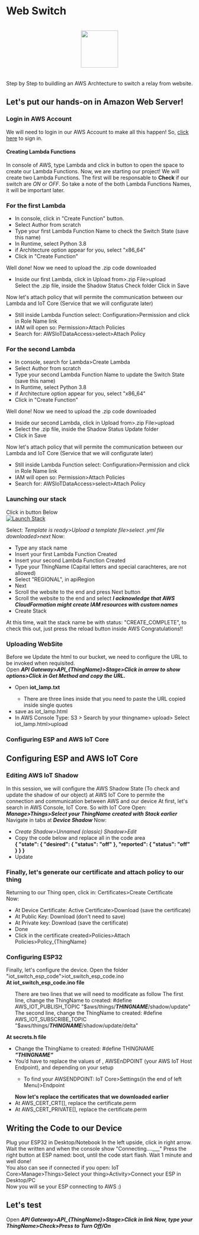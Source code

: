 # Web Switch
<div align="center">
  <br>
  <a href="https://signin.aws.amazon.com/signin?redirect_uri=https%3A%2F%2Faws.amazon.com%2Fmarketplace%2Fmanagement%2Fsignin%3Fstate%3DhashArgs%2523%26isauthcode%3Dtrue&client_id=arn%3Aaws%3Aiam%3A%3A015428540659%3Auser%2Faws-mp-seller-management-portal&forceMobileApp=0&code_challenge=aob9N8uqf0Ig-0kp2wj_HVSqGtE6HKHFv23ub_2Cqaw&code_challenge_method=SHA-256">
  <img height="100em" src="https://upload.wikimedia.org/wikipedia/commons/thumb/9/93/Amazon_Web_Services_Logo.svg/512px-Amazon_Web_Services_Logo.png"></img>
</a>
</div>
<br>
<br>
Step by Step to buildling an AWS Archtecture to switch a relay from website.

## Let's put our hands-on in Amazon Web Server!

### Login in AWS Account

We will need to login in our AWS Account to make all this happen! So, <a href="https://signin.aws.amazon.com/signin?redirect_uri=https%3A%2F%2Faws.amazon.com%2Fmarketplace%2Fmanagement%2Fsignin%3Fstate%3DhashArgs%2523%26isauthcode%3Dtrue&client_id=arn%3Aaws%3Aiam%3A%3A015428540659%3Auser%2Faws-mp-seller-management-portal&forceMobileApp=0&code_challenge=aob9N8uqf0Ig-0kp2wj_HVSqGtE6HKHFv23ub_2Cqaw&code_challenge_method=SHA-256">click here</a> to sign in.

#### Creating Lambda Functions
In console of AWS, type Lambda and click in button to open the space to create our Lambda Functions.
Now, we are starting our project! We will create two Lambda Functions. The first will be responsable to <b>Check</b> if our switch are <i>ON</i> or <i>OFF</i>.
So take a note of the both Lambda Functions Names, it will be important later.

### For the first Lambda
<ul>
    <li>In console, click in "Create Function" button.</li>
    <li>Select Author from scratch</li>
    <li>Type your first Lambda Function Name to check the Switch State (save this name)</li>
    <li>In Runtime, select Python 3.8</li>
    <li>if Architecture option appear for you, select "x86_64"</li>
    <li>Click in "Create Function"</li>
</ul>

Well done! Now we need to upload the .zip code downloaded
<ul>
    <li>
    Inside our first Lambda, click in Upload from>.zip File>upload</li>
    Select the .zip file, inside the Shadow Status Check folder</li>
    Click in Save</li>
</ul>

Now let's attach policy that will permite the communication between our Lambda and IoT Core (Service that we will configurate later)
<ul>
    <li> Still inside Lambda Function select: Configuration>Permission and click in Role Name link</li>
    <li>IAM will open so: Permission>Attach Policies</li>
    <li>Search for: AWSIoTDataAccess>select>Attach Policy</li>
</ul>

### For the second Lambda
<ul>
    <li>In console, search for Lambda>Create Lambda</li>
    <li>Select Author from scratch</li>
    <li>Type your second Lambda Function Name to update the Switch State (save this name)</li>
    <li>In Runtime, select Python 3.8</li>
    <li>if Architecture option appear for you, select "x86_64"</li>
    <li>Click in "Create Function"</li>
</ul>

Well done! Now we need to upload the .zip code downloaded
<ul>
    <li>Inside our second Lambda, click in Upload from>.zip File>upload</li>
    <li>Select the .zip file, inside the Shadow Status Update folder</li>
    <li>Click in Save</li>
</ul>

Now let's attach policy that will permite the communication between our Lambda and IoT Core (Service that we will configurate later)
<ul>
    <li>Still inside Lambda Function select: Configuration>Permission and click in Role Name link</li>
    <li>IAM will open so: Permission>Attach Policies</li>
    <li>Search for: AWSIoTDataAccess>select>Attach Policy</li>
</ul>

### Launching our stack

Click in button Below<br>
[![Launch Stack](https://cdn.rawgit.com/buildkite/cloudformation-launch-stack-button-svg/master/launch-stack.svg)](https://console.aws.amazon.com/cloudformation/home#/stacks/new?stackName=buildkite)

Select: <i>Template is ready>Upload a template file>select .yml file downloaded>next</i>
Now:
<ul>
  <li>Type any stack name</li>
  <li>Insert your first Lambda Function Created</li>
  <li>Insert your second Lambda Function Created</li>
  <li>Type your ThingName (Capital letters and special carachteres, are not allowed)</li>
  <li>Select "REGIONAL", in apiRegion</li>
  <li>Next</li>
  <li>Scroll the website to the end and press Next button</li>
  <li>Scroll the website to the end and select <i><b>I acknowledge that AWS CloudFormation might create IAM resources with custom names</b></i></li>
  <li>Create Stack</i>
</ul>
At this time, wait the stack name be with status: "CREATE_COMPLETE", to check this out, just press the reload button inside AWS
Congratulations!!

### Uploading WebSite
Before we Update the html to our bucket, we need to configure the URL to be invoked when requisited.<br>
Open <b><i>API Gateway>API_{ThingName}>Stage>Click in arrow to show options>Click in Get Method and copy the URL.</i></b><br>
<ul>
  <li>Open <b>iot_lamp.txt</b></li>
    <ul>
      <li>There are three lines inside that you need to paste the URL copied inside single quotes</li>
    </ul>
  <li> save as iot_lamp.html</li>
  <li>In AWS Console Type: S3 > Search by your thingname> upload> Select iot_lamp.html>upload</li>
</ul>

### Configuring ESP and AWS IoT Core
## Configuring ESP and AWS IoT Core
### Editing AWS IoT Shadow 
In this session, we will configure the AWS Shadow State (To check and update the shadow of our object) at AWS IoT Core to permite the connection and communication between AWS and our device
At first, let's search in AWS Console, IoT Core.
So with IoT Core Open: <b><i>Manage>Things>Select your ThingName created with Stack earlier</i></b>
Navigate in tabs at <b><i>Device Shadow</i></b>
Now:
<ul>
  <li><i>Create Shadow>Unnamed (classic) Shadow>Edit</i></li>
  <li>Copy the code below and replace all in the code area</li>
  <b>{ "state": { "desired": { "status": "off" }, "reported": { "status": "off" } } } </b>
  <li>Update</li>
</ul>

### Finally, let's generate our certificate and attach policy to our thing
Returning to our Thing open, click in: Certificates>Create Certificate<br>
Now:
<ul>
  <li>At Device Certificate: Active Certificate>Download (save the certificate)</li> 
  <li>At Public Key: Download (don't need to save)</li> 
  <li>At Private key: Download (save the certificate)</li> 
  <li>Done</li> 
  <li>Click in the certificate created>Policies>Attach Policies>Policy_{ThingName}</li>
</ul>

### Configuring ESP32

Finally, let's configure the device.
Open the folder "iot_switch_esp_code">iot_switch_esp_code.ino<br>
<b>At iot_switch_esp_code.ino file</b>
<ul>
  There are two lines that we will need to modificate as follow
  The first line, change the ThingName to created: #define AWS_IOT_PUBLISH_TOPIC   "$aws/things/<b><i>THINGNAME</i></b>/shadow/update"
  The second line, change the ThingName to created: #define AWS_IOT_SUBSCRIBE_TOPIC   "$aws/things/<b><i>THINGNAME</i></b>/shadow/update/delta"
</ul>
<b>At secrets.h file</b>
<ul>
  <li>Change the ThingName to created: #define THINGNAME <b><i>"THINGNAME"</i></b></li>
  <li>You’d have to replace the values of <WIFI NAME>, AWSEnDPOINT (your AWS IoT Host Endpoint), and <WIFI PASSWORD> depending on your setup</li>
    <ul>
      <li>To find your AWSENDPOINT: IoT Core>Settings(in the end of left Menu)>Endpoint</li>
    </ul>
</ul>

<ul>
  <b>Now let's replace the certificates that we downloaded earlier</b>
  <li>At AWS_CERT_CRT[], replace the certificate.perm</li>
  <li>At AWS_CERT_PRIVATE[], replace the certificate.perm</li>
</ul>
    
## Writing the Code to our Device
Plug your ESP32 in Desktop/Notebook
In the left upside, click in right arrow. Wait the written and when the console show "Connecting....___" Press the right button at ESP named: boot, until the code start flash. Wait 1 minute and well done!<br>
You also can see if connected if you open: IoT Core>Manage>Things>Select your thing>Activity>Connect your ESP in Desktop/PC<br>
Now you will se your ESP connecting to AWS :)
 
    
## Let's test
Open <b><i>API Gateway>API_{ThingName}>Stage>Click in link
Now, type your ThingName>Check>Press to Turn Off/On
